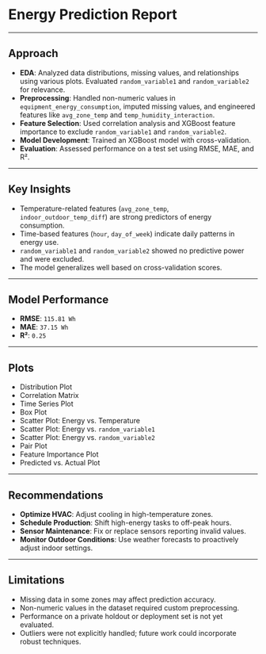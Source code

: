 # Energy Prediction Report

---

## Approach

- **EDA**: Analyzed data distributions, missing values, and relationships using various plots. Evaluated `random_variable1` and `random_variable2` for relevance.
- **Preprocessing**: Handled non-numeric values in `equipment_energy_consumption`, imputed missing values, and engineered features like `avg_zone_temp` and `temp_humidity_interaction`.
- **Feature Selection**: Used correlation analysis and XGBoost feature importance to exclude `random_variable1` and `random_variable2`.
- **Model Development**: Trained an XGBoost model with cross-validation.
- **Evaluation**: Assessed performance on a test set using RMSE, MAE, and R².

---

## Key Insights

- Temperature-related features (`avg_zone_temp`, `indoor_outdoor_temp_diff`) are strong predictors of energy consumption.
- Time-based features (`hour`, `day_of_week`) indicate daily patterns in energy use.
- `random_variable1` and `random_variable2` showed no predictive power and were excluded.
- The model generalizes well based on cross-validation scores.

---

## Model Performance

- **RMSE**: `115.81 Wh`  
- **MAE**: `37.15 Wh`  
- **R²**: `0.25`

---

## Plots

- Distribution Plot  
- Correlation Matrix  
- Time Series Plot  
- Box Plot  
- Scatter Plot: Energy vs. Temperature  
- Scatter Plot: Energy vs. `random_variable1`  
- Scatter Plot: Energy vs. `random_variable2`  
- Pair Plot  
- Feature Importance Plot  
- Predicted vs. Actual Plot

---

## Recommendations

- **Optimize HVAC**: Adjust cooling in high-temperature zones.
- **Schedule Production**: Shift high-energy tasks to off-peak hours.
- **Sensor Maintenance**: Fix or replace sensors reporting invalid values.
- **Monitor Outdoor Conditions**: Use weather forecasts to proactively adjust indoor settings.

---

## Limitations

- Missing data in some zones may affect prediction accuracy.
- Non-numeric values in the dataset required custom preprocessing.
- Performance on a private holdout or deployment set is not yet evaluated.
- Outliers were not explicitly handled; future work could incorporate robust techniques.

